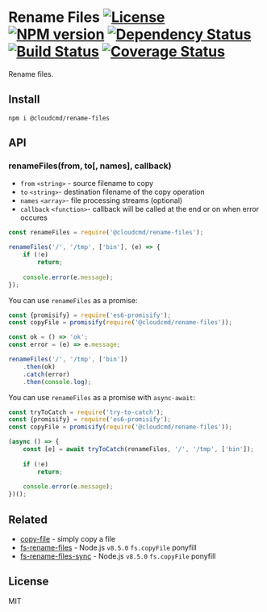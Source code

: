 # Rename Files [![License][LicenseIMGURL]][LicenseURL] [![NPM version][NPMIMGURL]][NPMURL] [![Dependency Status][DependencyStatusIMGURL]][DependencyStatusURL] [![Build Status][BuildStatusIMGURL]][BuildStatusURL] [![Coverage Status][CoverageIMGURL]][CoverageURL]

Rename files.

## Install

```
npm i @cloudcmd/rename-files
```

## API

### renameFiles(from, to[, names], callback)

- `from` `<string>` - source filename to copy
- `to` `<string>`-  destination filename of the copy operation
- `names` `<array>`-  file processing streams (optional)
- `callback` `<function>`-  callback will be called at the end or on when error occures


```js
const renameFiles = require('@cloudcmd/rename-files');

renameFiles('/', '/tmp', ['bin'], (e) => {
    if (!e)
        return;
    
    console.error(e.message);
});
```

You can use `renameFiles` as a promise:

```js
const {promisify} = require('es6-promisify');
const copyFile = promisify(require('@cloudcmd/rename-files'));

const ok = () => 'ok';
const error = (e) => e.message;

renameFiles('/', '/tmp', ['bin'])
    .then(ok)
    .catch(error)
    .then(console.log);
```

You can use `renameFiles` as a promise with `async-await`:

```js
const tryToCatch = require('try-to-catch');
const {promisify} = require('es6-promisify');
const copyFile = promisify(require('@cloudcmd/rename-files'));

(async () => {
    const [e] = await tryToCatch(renameFiles, '/', '/tmp', ['bin']);
    
    if (!e)
        return;
    
    console.error(e.message);
})();
```

## Related

- [copy-file](https://github.com/cloudcmd/copy-file "copy-file") - simply copy a file
- [fs-rename-files](https://github.com/coderaiser/fs-copy-file "fs-copy-file") - Node.js `v8.5.0` `fs.copyFile` ponyfill
- [fs-rename-files-sync](https://github.com/coderaiser/fs-copy-file-sync "fs-copy-file-sync") - Node.js `v8.5.0` `fs.copyFile` ponyfill

## License

MIT

[NPMIMGURL]:                https://img.shields.io/npm/v/@cloudcmd/rename-files.svg?style=flat
[BuildStatusIMGURL]:        https://img.shields.io/travis/cloudcmd/rename-files/master.svg?style=flat
[DependencyStatusIMGURL]:   https://img.shields.io/david/cloudcmd/rename-files.svg?style=flat
[LicenseIMGURL]:            https://img.shields.io/badge/license-MIT-317BF9.svg?style=flat
[CoverageIMGURL]:           https://coveralls.io/repos/cloudcmd/rename-files/badge.svg?branch=master&service=github
[NPMURL]:                   https://npmjs.org/package/@cloudcmd/rename-files "npm"
[BuildStatusURL]:           https://travis-ci.org/cloudcmd/rename-files  "Build Status"
[DependencyStatusURL]:      https://david-dm.org/cloudcmd/rename-files "Dependency Status"
[LicenseURL]:               https://tldrlegal.com/license/mit-license "MIT License"
[CoverageURL]:              https://coveralls.io/github/cloudcmd/rename-files?branch=master

